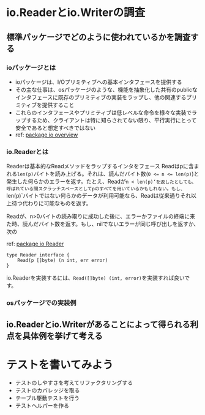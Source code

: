 # io.Readerとio.Writerの調査
## 標準パッケージでどのように使われているかを調査する
### ioパッケージとは
- ioパッケージは、I/Oプリミティブへの基本インタフェースを提供する
- その主な仕事は、osパッケージのような、機能を抽象化した共有のpublicなインタフェースに既存のプリミティブの実装をラップし、他の関連するプリミティブを提供すること
- これらのインタフェースやプリミティブは低レベルな命令を様々な実装でラップするため、クライアントは特に知らされてない限り、平行実行にとって安全であると想定すべきではない
- ref: [package io overview](https://golang.org/pkg/io/#pkg-overview)

### io.Readerとは
Readerは基本的なReadメソッドをラップするインタをフェース
Readはpに含まれる`len(p)`バイトを読み上げる。それは、読んだバイト数(`0 <= n <= len(p)`)と発生した何らかのエラーを返す。たとえ、Readが`n < len(p)‘を返したとしても、呼ばれている間スクラッチスペースとしてpのすべてを用いているかもしれない。もし、`len(p)`バイトではない何らかのデータが利用可能なら、Readは従来通りそれ以上待つ代わりに可能なものを返す。

Readが、n>0バイトの読み取りに成功した後に、エラーかファイルの終端に来た時、読んだバイト数を返す。もし、nilでないエラーが同じ呼び出しを返すか、次の

ref: [package io Reader](https://golang.org/pkg/io/#Reader)

```golang
type Reader interface {
    Read(p []byte) (n int, err error)
}
```

io.Readerを実装するには、`Read([]byte) (int, error)`を実装すれば良いです。

### osパッケージでの実装例

## io.Readerとio.Writerがあることによって得られる利点を具体例を挙げて考える

# テストを書いてみよう
 - テストのしやすさを考えてリファクタリングする
 - テストのカバレッジを取る
 - テーブル駆動テストを行う
 - テストヘルパーを作る

